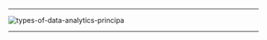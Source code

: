 
----------------

![types-of-data-analytics-principa](https://insights.principa.co.za/hs-fs/hubfs/blog-files/4-types-of-data-analytics-principa.png?t=1536317459287&width=734&height=406&name=4-types-of-data-analytics-principa.png)

-------------
